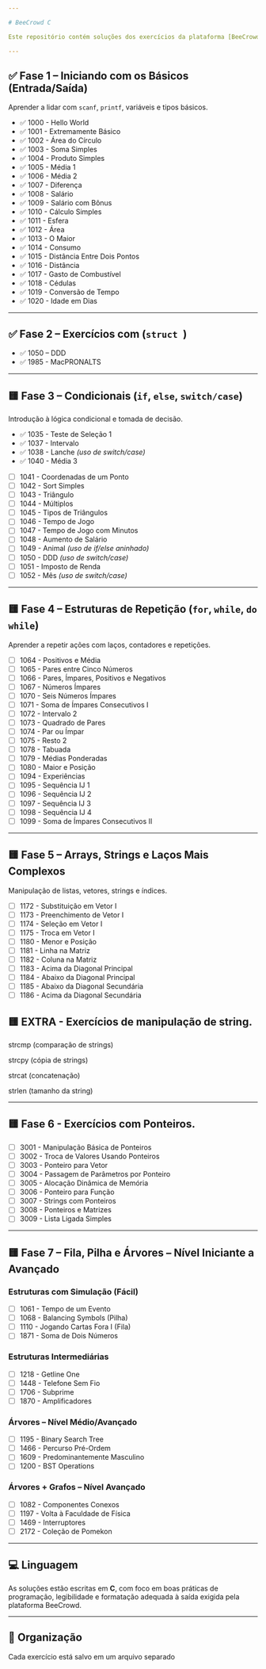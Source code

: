 ```yaml
---

# BeeCrowd C

Este repositório contém soluções dos exercícios da plataforma [BeeCrowd](https://www.beecrowd.com.br/) implementadas na linguagem **C**. As questões estão organizadas por fases, baseadas na complexidade e no tipo de estrutura de programação.

---
```


## ✅ Fase 1 – Iniciando com os Básicos (Entrada/Saída)

Aprender a lidar com `scanf`, `printf`, variáveis e tipos básicos.

- ✅ 1000 - Hello World  
- ✅ 1001 - Extremamente Básico  
- ✅ 1002 - Área do Círculo  
- ✅ 1003 - Soma Simples  
- ✅ 1004 - Produto Simples  
- ✅ 1005 - Média 1  
- ✅ 1006 - Média 2  
- ✅ 1007 - Diferença  
- ✅ 1008 - Salário  
- ✅ 1009 - Salário com Bônus  
- ✅ 1010 - Cálculo Simples  
- ✅ 1011 - Esfera  
- ✅ 1012 - Área  
- ✅ 1013 - O Maior  
- ✅ 1014 - Consumo  
- ✅ 1015 - Distância Entre Dois Pontos
- ✅ 1016 - Distância
- ✅ 1017 - Gasto de Combustível
- ✅ 1018 - Cédulas
- ✅ 1019 - Conversão de Tempo
- ✅ 1020 - Idade em Dias

---

## ✅ Fase 2 – Exercícios com (`struct `)
  
- ✅ 1050 – DDD  
- ✅ 1985 - MacPRONALTS 

---

## 🟨 Fase 3 – Condicionais (`if`, `else`, `switch/case`)

Introdução à lógica condicional e tomada de decisão.

- ✅ 1035 - Teste de Seleção 1
- ✅ 1037 - Intervalo
- ✅ 1038 - Lanche *(uso de switch/case)*
- ✅ 1040 - Média 3
* [ ] 1041 - Coordenadas de um Ponto
* [ ] 1042 - Sort Simples
* [ ] 1043 - Triângulo
* [ ] 1044 - Múltiplos
* [ ] 1045 - Tipos de Triângulos
* [ ] 1046 - Tempo de Jogo
* [ ] 1047 - Tempo de Jogo com Minutos
* [ ] 1048 - Aumento de Salário
* [ ] 1049 - Animal *(uso de if/else aninhado)*
* [ ] 1050 - DDD *(uso de switch/case)*
* [ ] 1051 - Imposto de Renda
* [ ] 1052 - Mês *(uso de switch/case)*

---

## 🟨 Fase 4 – Estruturas de Repetição (`for`, `while`, `do while`)

Aprender a repetir ações com laços, contadores e repetições.

* [ ] 1064 - Positivos e Média
* [ ] 1065 - Pares entre Cinco Números
* [ ] 1066 - Pares, Ímpares, Positivos e Negativos
* [ ] 1067 - Números Ímpares
* [ ] 1070 - Seis Números Ímpares
* [ ] 1071 - Soma de Ímpares Consecutivos I
* [ ] 1072 - Intervalo 2
* [ ] 1073 - Quadrado de Pares
* [ ] 1074 - Par ou Ímpar
* [ ] 1075 - Resto 2
* [ ] 1078 - Tabuada
* [ ] 1079 - Médias Ponderadas
* [ ] 1080 - Maior e Posição
* [ ] 1094 - Experiências
* [ ] 1095 - Sequência IJ 1
* [ ] 1096 - Sequência IJ 2
* [ ] 1097 - Sequência IJ 3
* [ ] 1098 - Sequência IJ 4
* [ ] 1099 - Soma de Ímpares Consecutivos II

---

## 🟨 Fase 5 – Arrays, Strings e Laços Mais Complexos

Manipulação de listas, vetores, strings e índices.

* [ ] 1172 - Substituição em Vetor I
* [ ] 1173 - Preenchimento de Vetor I
* [ ] 1174 - Seleção em Vetor I
* [ ] 1175 - Troca em Vetor I
* [ ] 1180 - Menor e Posição
* [ ] 1181 - Linha na Matriz
* [ ] 1182 - Coluna na Matriz
* [ ] 1183 - Acima da Diagonal Principal
* [ ] 1184 - Abaixo da Diagonal Principal
* [ ] 1185 - Abaixo da Diagonal Secundária
* [ ] 1186 - Acima da Diagonal Secundária

## 🟨 EXTRA - Exercícios de manipulação de string.
strcmp (comparação de strings)

strcpy (cópia de strings)

strcat (concatenação)

strlen (tamanho da string)

---

## 🟨 Fase 6 - Exercícios com Ponteiros.

* [ ] 3001 - Manipulação Básica de Ponteiros
* [ ] 3002 - Troca de Valores Usando Ponteiros
* [ ] 3003 - Ponteiro para Vetor
* [ ] 3004 - Passagem de Parâmetros por Ponteiro
* [ ] 3005 - Alocação Dinâmica de Memória
* [ ] 3006 - Ponteiro para Função
* [ ] 3007 - Strings com Ponteiros
* [ ] 3008 - Ponteiros e Matrizes
* [ ] 3009 - Lista Ligada Simples

---

## 🟨 Fase 7 – Fila, Pilha e Árvores – Nível Iniciante a Avançado

### Estruturas com Simulação (Fácil)

* [ ] 1061 - Tempo de um Evento
* [ ] 1068 - Balancing Symbols (Pilha)
* [ ] 1110 - Jogando Cartas Fora I (Fila)
* [ ] 1871 - Soma de Dois Números

### Estruturas Intermediárias

* [ ] 1218 - Getline One
* [ ] 1448 - Telefone Sem Fio
* [ ] 1706 - Subprime
* [ ] 1870 - Amplificadores

### Árvores – Nível Médio/Avançado

* [ ] 1195 - Binary Search Tree
* [ ] 1466 - Percurso Pré-Ordem
* [ ] 1609 - Predominantemente Masculino
* [ ] 1200 - BST Operations

### Árvores + Grafos – Nível Avançado

* [ ] 1082 - Componentes Conexos
* [ ] 1197 - Volta à Faculdade de Física
* [ ] 1469 - Interruptores
* [ ] 2172 - Coleção de Pomekon

---

## 💻 Linguagem

As soluções estão escritas em **C**, com foco em boas práticas de programação, legibilidade e formatação adequada à saída exigida pela plataforma BeeCrowd.

---

## 📁 Organização

Cada exercício está salvo em um arquivo separado 

